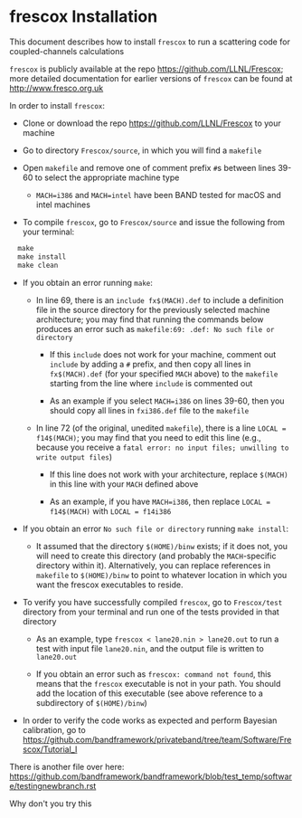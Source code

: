 # frescox Installation

This document describes how to install `frescox` to run a scattering code for
coupled-channels calculations

`frescox` is publicly available at the repo https://github.com/LLNL/Frescox; more detailed documentation for earlier versions of `frescox` can be found at http://www.fresco.org.uk

In order to install `frescox`:

- Clone or download the repo  https://github.com/LLNL/Frescox to your machine

- Go to directory `Frescox/source`, in which you will find a `makefile` 

- Open `makefile` and remove one of comment prefix `#`s between lines 39-60 to select the appropriate machine type

  - `MACH=i386` and `MACH=intel` have been BAND tested for macOS and intel machines

- To compile `frescox`, go to `Frescox/source` and issue the following from your terminal:

```python
  make
  make install
  make clean
```
  - If you obtain an error running `make`:
  
    - In line 69, there is an `include fx$(MACH).def` to include a definition file in the source directory for the previously selected machine architecture; you may find that running the commands below produces an error such as 
`makefile:69: .def: No such file or directory`

      - If this `include` does not work for your machine, comment out `include` by adding a `#` prefix, and then copy all lines in `fx$(MACH).def` (for your specified `MACH` above) to the `makefile` starting from the line where `include` is commented out

      - As an example if you select `MACH=i386` on lines 39-60, then you should copy all lines in `fxi386.def` file to the `makefile`

    - In line 72 (of the original, unedited `makefile`), there is a line `LOCAL = f14$(MACH)`; you may find that you need to edit this line (e.g., because you receive a `fatal error: no input files; unwilling to write output files`)

      - If this line does not work with your architecture, replace `$(MACH)` in this line with your `MACH` defined above

      - As an example, if you have `MACH=i386`, then replace `LOCAL = f14$(MACH)` with `LOCAL = f14i386`

  - If you obtain an error `No such file or directory` running `make install`:
  
    - It assumed that the directory `$(HOME)/binw` exists; if it does not, you will need to create this directory (and probably the `MACH`-specific directory within it). Alternatively, you can replace references in `makefile` to `$(HOME)/binw` to point to whatever location in which you want the frescox executables to reside.

- To verify you have successfully compiled `frescox`, go to `Frescox/test` directory from your terminal and run one of the tests provided in that directory

  - As an example, type `frescox < lane20.nin > lane20.out` to run a test with input file `lane20.nin`, and the output file is written to `lane20.out`
  
  - If you obtain an error such as `frescox: command not found`, this means that the `frescox` executable is not in your path. You should add the location of this executable (see above reference to a subdirectory of `$(HOME)/binw`)

- In order to verify the code works as expected and perform Bayesian calibration, go to https://github.com/bandframework/privateband/tree/team/Software/Frescox/Tutorial_I


There is another file over here: https://github.com/bandframework/bandframework/blob/test_temp/software/testingnewbranch.rst

Why don't you try this 
